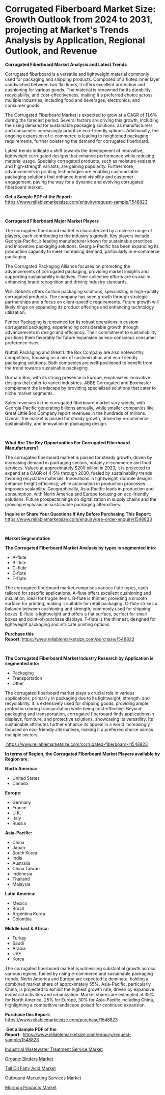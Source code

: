 <p><h1>Corrugated Fiberboard Market Size: Growth Outlook from 2024 to 2031, projecting at Market's Trends Analysis by Application, Regional Outlook, and Revenue</h1></p><p><strong>Corrugated Fiberboard Market Analysis and Latest Trends</strong></p>
<p><p>Corrugated fiberboard is a versatile and lightweight material commonly used for packaging and shipping products. Composed of a fluted inner layer sandwiched between two flat liners, it offers excellent protection and cushioning for various goods. The material is renowned for its durability, recyclability, and cost-effectiveness, making it a preferred choice across multiple industries, including food and beverages, electronics, and consumer goods.</p><p>The Corrugated Fiberboard Market is expected to grow at a CAGR of 11.6% during the forecast period. Several factors are driving this growth, including the rising demand for sustainable packaging solutions, as manufacturers and consumers increasingly prioritize eco-friendly options. Additionally, the ongoing expansion of e-commerce is leading to heightened packaging requirements, further bolstering the demand for corrugated fiberboard.</p><p>Latest trends indicate a shift towards the development of innovative, lightweight corrugated designs that enhance performance while reducing material usage. Specialty corrugated products, such as moisture-resistant and high-strength variants, are gaining popularity. Furthermore, advancements in printing technologies are enabling customizable packaging solutions that enhance brand visibility and customer engagement, paving the way for a dynamic and evolving corrugated fiberboard market.</p></p>
<p><strong>Get a Sample PDF of the Report:&nbsp;</strong> <a href="https://www.reliablemarketsize.com/enquiry/request-sample/1548823?utm_campaign=1105&utm_medium=2&utm_source=Github&utm_content=ia&utm_term=14112024&utm_id=corrugated-fiberboard">https://www.reliablemarketsize.com/enquiry/request-sample/1548823</a></p>
<p>&nbsp;</p>
<p><strong>Corrugated Fiberboard Major Market Players</strong></p>
<p><p>The corrugated fiberboard market is characterized by a diverse range of players, each contributing to the industry's growth. Key players include Georgia-Pacific, a leading manufacturer known for sustainable practices and innovative packaging solutions. Georgia-Pacific has been expanding its production capacity to meet increasing demand, particularly in e-commerce packaging.</p><p>The Corrugated Packaging Alliance focuses on promoting the advancements of corrugated packaging, providing market insights and supporting sustainability initiatives. Their collective efforts are crucial in enhancing brand recognition and driving industry standards.</p><p>W.E. Roberts offers custom packaging solutions, specializing in high-quality corrugated products. The company has seen growth through strategic partnerships and a focus on client-specific requirements. Future growth will likely hinge on expanding its product offerings and enhancing technology utilization.</p><p>Fencor Packaging is renowned for its robust operations in custom corrugated packaging, experiencing considerable growth through advancements in design and efficiency. Their commitment to sustainability positions them favorably for future expansion as eco-conscious consumer preference rises.</p><p>Nuttall Packaging and Great Little Box Company are also noteworthy competitors, focusing on a mix of customization and eco-friendly packaging solutions. Both companies are well-positioned to benefit from the trend towards sustainable packaging.</p><p>Durham Box, with its strong presence in Europe, emphasizes innovative designs that cater to varied industries. ABBE Corrugated and Boxmaster complement the landscape by providing specialized solutions that cater to niche market segments.</p><p>Sales revenues in the corrugated fiberboard market vary widely, with Georgia-Pacific generating billions annually, while smaller companies like Great Little Box Company report revenues in the hundreds of millions. Overall, the market is poised for steady growth, driven by e-commerce, sustainability, and innovation in packaging design.</p></p>
<p>&nbsp;</p>
<p><strong>What Are The Key Opportunities For Corrugated Fiberboard Manufacturers?</strong></p>
<p><p>The corrugated fiberboard market is poised for steady growth, driven by increasing demand in packaging sectors, notably e-commerce and food services. Valued at approximately $200 billion in 2023, it is projected to expand at a CAGR of 4-5% through 2030, fueled by sustainability trends favoring recyclable materials. Innovations in lightweight, durable designs enhance freight efficiency, while automation in production processes improves scalability. Geographically, Asia-Pacific leads in production and consumption, with North America and Europe focusing on eco-friendly solutions. Future prospects hinge on digitalization in supply chains and the growing emphasis on sustainable packaging alternatives.</p></p>
<p><strong>Inquire or Share Your Questions If Any Before Purchasing This Report:</strong> <a href="https://www.reliablemarketsize.com/enquiry/pre-order-enquiry/1548823?utm_campaign=1105&utm_medium=2&utm_source=Github&utm_content=ia&utm_term=14112024&utm_id=corrugated-fiberboard">https://www.reliablemarketsize.com/enquiry/pre-order-enquiry/1548823</a></p>
<p>&nbsp;</p>
<p><strong>Market Segmentation</strong></p>
<p><strong>The Corrugated Fiberboard Market Analysis by types is segmented into:</strong></p>
<p><ul><li>A-flute</li><li>B-flute</li><li>C-flute</li><li>E-flute</li><li>F-flute</li></ul></p>
<p><p>The corrugated fiberboard market comprises various flute types, each tailored for specific applications. A-flute offers excellent cushioning and insulation, ideal for fragile items. B-flute is thinner, providing a smooth surface for printing, making it suitable for retail packaging. C-flute strikes a balance between cushioning and strength, commonly used for shipping boxes. E-flute is lightweight and offers a flat surface, perfect for small boxes and point-of-purchase displays. F-flute is the thinnest, designed for lightweight packaging and intricate printing options.</p></p>
<p><strong>Purchase this Report:&nbsp;</strong><a href="https://www.reliablemarketsize.com/purchase/1548823?utm_campaign=1105&utm_medium=2&utm_source=Github&utm_content=ia&utm_term=14112024&utm_id=corrugated-fiberboard">https://www.reliablemarketsize.com/purchase/1548823</a></p>
<p>&nbsp;</p>
<p><strong>The Corrugated Fiberboard Market Industry Research by Application is segmented into:</strong></p>
<p><ul><li>Packaging</li><li>Transportation</li><li>Other</li></ul></p>
<p><p>The corrugated fiberboard market plays a crucial role in various applications, primarily in packaging due to its lightweight, strength, and recyclability. It is extensively used for shipping goods, providing ample protection during transportation while being cost-effective. Beyond packaging and transportation, corrugated fiberboard finds applications in displays, furniture, and protective solutions, showcasing its versatility. Its sustainable attributes further enhance its appeal in a world increasingly focused on eco-friendly alternatives, making it a preferred choice across multiple sectors.</p></p>
<p><a href="https://www.reliablemarketsize.com/corrugated-fiberboard-r1548823?utm_campaign=1105&utm_medium=2&utm_source=Github&utm_content=ia&utm_term=14112024&utm_id=corrugated-fiberboard">&nbsp;https://www.reliablemarketsize.com/corrugated-fiberboard-r1548823</a></p>
<p><strong>In terms of Region, the Corrugated Fiberboard Market Players available by Region are:</strong></p>
<p>
    <p> <strong> North America: </strong>
        <ul>
            <li>United States</li>
            <li>Canada</li>
        </ul>
        </p> 
    <p> <strong> Europe: </strong>
        <ul>
            <li>Germany</li>
            <li>France</li>
            <li>U.K.</li>
            <li>Italy</li>
            <li>Russia</li>
        </ul>
        </p> 
    <p> <strong> Asia-Pacific: </strong>
        <ul>
            <li>China</li>
            <li>Japan</li>
            <li>South Korea</li>
            <li>India</li>
            <li>Australia</li>
            <li>China Taiwan</li>
            <li>Indonesia</li>
            <li>Thailand</li>
            <li>Malaysia</li>
        </ul>
        </p> 
    <p> <strong> Latin America: </strong>
        <ul>
            <li>Mexico</li>
            <li>Brazil</li>
            <li>Argentina Korea</li>
            <li>Colombia</li>
        </ul>
        </p> 
    <p> <strong> Middle East & Africa: </strong>
        <ul>
            <li>Turkey</li>
            <li>Saudi</li>
            <li>Arabia</li>
            <li>UAE</li>
            <li>Korea</li>
        </ul>
    </p>
    </p>
<p><p>The corrugated fiberboard market is witnessing substantial growth across various regions, fueled by rising e-commerce and sustainable packaging trends. North America and Europe are expected to dominate, holding a combined market share of approximately 55%. Asia-Pacific, particularly China, is projected to exhibit the highest growth rate, driven by expansive industrial activities and urbanization. Market shares are estimated at 35% for North America, 25% for Europe, 30% for Asia-Pacific including China, highlighting a competitive landscape poised for continued expansion.</p></p>
<p><strong>Purchase this Report: </strong><a href="https://www.reliablemarketsize.com/purchase/1548823?utm_campaign=1105&utm_medium=2&utm_source=Github&utm_content=ia&utm_term=14112024&utm_id=corrugated-fiberboard">https://www.reliablemarketsize.com/purchase/1548823</a></p>
<p>&nbsp;<strong>Get a Sample PDF of the Report:&nbsp;&nbsp;</strong><a href="https://www.reliablemarketsize.com/enquiry/request-sample/1548823?utm_campaign=1105&utm_medium=2&utm_source=Github&utm_content=ia&utm_term=14112024&utm_id=corrugated-fiberboard">https://www.reliablemarketsize.com/enquiry/request-sample/1548823</a></p>
<p><strong></strong></p>
<p><p><a href="https://issuu.com/reportprime-2/docs/industrial-wastewater-treatment-ser_a0c5a3a03e8359?utm_campaign=1105&utm_medium=2&utm_source=Github&utm_content=ia&utm_term=14112024&utm_id=corrugated-fiberboard">Industrial Wastewater Treatment Service Market</a></p><p><a href="https://github.com/NorbertYates/Market-Research-Report-List-7/blob/main/organic-binders-market.md?utm_campaign=1105&utm_medium=2&utm_source=Github&utm_content=ia&utm_term=14112024&utm_id=corrugated-fiberboard">Organic Binders Market</a></p><p><a href="https://www.linkedin.com/pulse/strategic-roadmap-success-global-tall-oil-fatty-acid-market-analysis-aeigc?utm_campaign=1105&utm_medium=2&utm_source=Github&utm_content=ia&utm_term=14112024&utm_id=corrugated-fiberboard">Tall Oil Fatty Acid Market</a></p><p><a href="https://issuu.com/reportprime-2/docs/outbound-marketing-services-market-_7146d7f0586614?utm_campaign=1105&utm_medium=2&utm_source=Github&utm_content=ia&utm_term=14112024&utm_id=corrugated-fiberboard">Outbound Marketing Services Market</a></p><p><a href="https://www.linkedin.com/pulse/moringa-products-ecosystem-mapping-innovation-value-chains-2024-2031-eglqc?utm_campaign=1105&utm_medium=2&utm_source=Github&utm_content=ia&utm_term=14112024&utm_id=corrugated-fiberboard">Moringa Products Market</a></p></p>